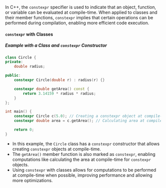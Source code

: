 [//]: # (### constexpr with Classes and Objects)

In C++, the `constexpr` specifier is used to indicate that an object, function, or variable can be evaluated at compile-time. When applied to classes and their member functions, `constexpr` implies that certain operations can be performed during compilation, enabling more efficient code execution.

#### `constexpr` with Classes

##### Example with a Class and `constexpr` Constructor

```cpp
class Circle {
private:
    double radius;

public:
    constexpr Circle(double r) : radius(r) {}

    constexpr double getArea() const {
        return 3.14159 * radius * radius;
    }
};

int main() {
    constexpr Circle c(5.0); // Creating a constexpr object at compile-time
    constexpr double area = c.getArea(); // Calculating area at compile-time

    return 0;
}
```

- In this example, the `Circle` class has a `constexpr` constructor that allows creating `constexpr` objects at compile-time.
- The `getArea()` member function is also marked as `constexpr`, enabling computations like calculating the area at compile-time for `constexpr` objects.
- Using `constexpr` with classes allows for computations to be performed at compile-time when possible, improving performance and allowing more optimizations.
